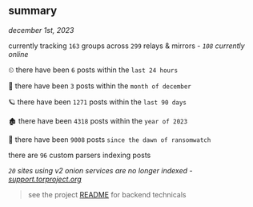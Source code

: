 
## summary
_december 1st, 2023_

currently tracking `163` groups across `299` relays & mirrors - _`108` currently online_

⏲ there have been `6` posts within the `last 24 hours`

🦈 there have been `3` posts within the `month of december`

🪐 there have been `1271` posts within the `last 90 days`

🏚 there have been `4318` posts within the `year of 2023`

🦕 there have been `9008` posts `since the dawn of ransomwatch`

there are `96` custom parsers indexing posts

_`20` sites using v2 onion services are no longer indexed - [support.torproject.org](https://support.torproject.org/onionservices/v2-deprecation/)_

> see the project [README](https://github.com/joshhighet/ransomwatch#ransomwatch--) for backend technicals
